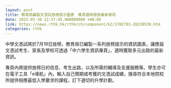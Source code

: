 ```yaml
---
layout: post
title: 教育局編製文憑試放榜提示圖表　專頁適時發放最新資訊
date: 2023-05-30 12:57:45.000000000 +08:00
link: https://news.rthk.hk/rthk/ch/component/k2/1702703-20230530.htm
categories: rthk
---
```


中學文憑試將於7月19日放榜，教育局已編製一系列放榜提示的資訊圖表，讓應屆文憑試考生、家長及學校可透過「中六學生資訊專頁」，適時獲取多元出路的最新資訊。

專頁內將提供放榜日的信息、考生出路，以及所需的輔導及支援服務等。學生亦可在電子工具「e導航」內，輸入自己預期或考獲的文憑試成績，搜尋符合本地院校所提供相應最低入學要求的課程，訂下適切的升學計劃。
